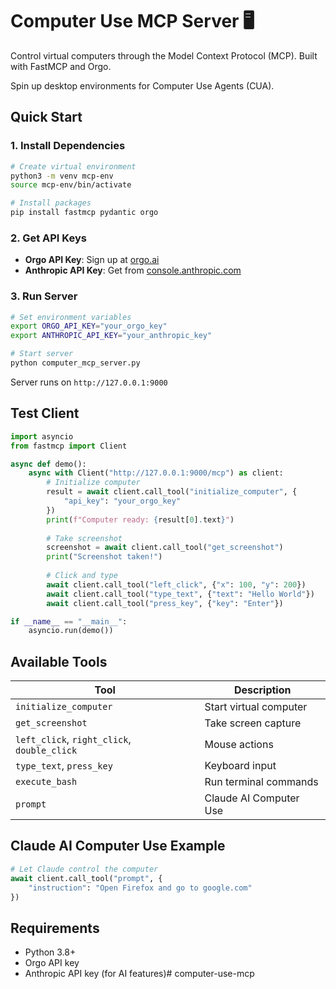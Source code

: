 # Computer Use MCP Server 🖥️

Control virtual computers through the Model Context Protocol (MCP). Built with FastMCP and Orgo.

Spin up desktop environments for Computer Use Agents (CUA).

## Quick Start

### 1. Install Dependencies
```bash
# Create virtual environment
python3 -m venv mcp-env
source mcp-env/bin/activate

# Install packages
pip install fastmcp pydantic orgo
```

### 2. Get API Keys
- **Orgo API Key**: Sign up at [orgo.ai](https://orgo.ai)
- **Anthropic API Key**: Get from [console.anthropic.com](https://console.anthropic.com)

### 3. Run Server
```bash
# Set environment variables
export ORGO_API_KEY="your_orgo_key"
export ANTHROPIC_API_KEY="your_anthropic_key"

# Start server
python computer_mcp_server.py
```

Server runs on `http://127.0.0.1:9000`

## Test Client

```python
import asyncio
from fastmcp import Client

async def demo():
    async with Client("http://127.0.0.1:9000/mcp") as client:
        # Initialize computer
        result = await client.call_tool("initialize_computer", {
            "api_key": "your_orgo_key"
        })
        print(f"Computer ready: {result[0].text}")
        
        # Take screenshot
        screenshot = await client.call_tool("get_screenshot")
        print("Screenshot taken!")
        
        # Click and type
        await client.call_tool("left_click", {"x": 100, "y": 200})
        await client.call_tool("type_text", {"text": "Hello World"})
        await client.call_tool("press_key", {"key": "Enter"})

if __name__ == "__main__":
    asyncio.run(demo())
```

## Available Tools

| Tool | Description |
|------|-------------|
| `initialize_computer` | Start virtual computer |
| `get_screenshot` | Take screen capture |
| `left_click`, `right_click`, `double_click` | Mouse actions |
| `type_text`, `press_key` | Keyboard input |
| `execute_bash` | Run terminal commands |
| `prompt` | Claude AI Computer Use |

## Claude AI Computer Use Example

```python
# Let Claude control the computer
await client.call_tool("prompt", {
    "instruction": "Open Firefox and go to google.com"
})
```

## Requirements

- Python 3.8+
- Orgo API key
- Anthropic API key (for AI features)# computer-use-mcp
